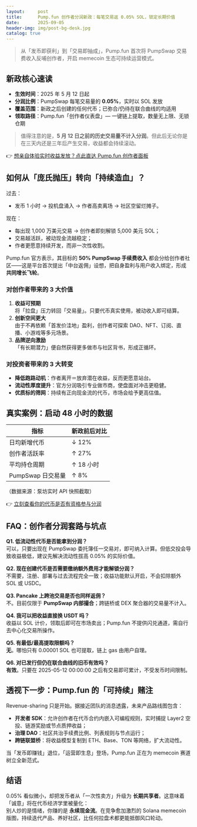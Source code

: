 ```yaml
---
layout:     post
title:      Pump.fun 创作者分润新政：每笔交易返 0.05% SOL，锁定长期价值
date:       2025-09-05
header-img: img/post-bg-desk.jpg
catalog: true
---
```


> 从「发币即获利」到「交易即抽成」，Pump.fun 首次将 PumpSwap 交易费收入反哺创作者，开启 memecoin 生态可持续运营模式。

## 新政核心速读

- **生效时间**：2025 年 5 月 12 日起  
- **分润比例**：PumpSwap 每笔交易量的 **0.05%**，实时以 SOL 发放  
- **覆盖范围**：新政之后创建的任何代币；已弥合/仍待在联合曲线的均适用  
- **领取路径**：Pump.fun「创作者仪表盘」— 一键链上提取，数量无上限、无锁仓期  

> 值得注意的是，**5 月 12 日之前的历史交易量不计入分润**。但此后无论你是在三天内还是三年后产生交易，收益都会持续滚动。

👉 [想亲自体验实时收益发放？点此直达 Pump.fun 创作者面板](https://okxdog.com/)

## 如何从「庞氏抛压」转向「持续造血」？

过去：  
- 发币 1 小时 → 投机盘涌入 → 作者高卖离场 → 社区空留烂摊子。  

现在：  
- 每出现 1,000 万美元交易 → 创作者即刻解锁 5,000 美元 SOL；  
- 交易越活跃，被动现金流越稳定；  
- 作者更愿意持续开发，而非一次性收割。  

Pump.fun 官方表示，其目标的 **50% PumpSwap 手续费收入** 都会分给创作者社区——这是平台首次提出「中台返佣」设想，把自身盈利与用户收入绑定，形成 **共同增长飞轮**。

### 对创作者带来的 3 大价值

1. **收益可预期**  
   将「拉盘」压力转回「交易量」。只要代币真实使用，被动收入即可结算。  
2. **创新空间更大**  
   由于不再依赖「首发价洼地」盈利，创作者可探索 DAO、NFT、订阅、直播、小游戏等多元场景。  
3. **品牌逆向激励**  
   「有长期潜力」便自然获得更多做市与社区背书，形成正循环。

### 对投资者带来的 3 大转变

- **降低跑路动机**：作者离开＝放弃潜在收益，反而更愿意站台。  
- **流动性厚度提升**：官方分润吸引专业做市商，使盘面对冲击更稳健。  
- **优质标的筛网**：持续有正向现金流的代币，市场会给予更高估值。

## 真实案例：启动 48 小时的数据

| 指标            | 新政前后对比 |
|-----------------|--------------|
| 日均新增代币    | ↓ 12%         |
| 创作者活跃率     | ↑ 27%         |
| 平均持仓周期     | ↑ 18 小时     |
| PumpSwap 日交易量 | ↑ 8%          |

（数据来源：泵坊实时 API 快照截取）

👉 [立刻查看你的代币是否有资格参与分润](https://okxdog.com/)

## FAQ：创作者分润套路与坑点

**Q1. 低流动性代币是否能拿到分润？**  
可以，只要出现在 PumpSwap 委托簿任一交易对，即可纳入计算。但低交投会导致收益极低，建议先解决流动性拔高 0.05% 的实际价值。

**Q2. 现在创建代币是否需要缴纳额外费用才能解锁分润？**  
不需要，注册、部署与过去流程完全一致；收益功能默认开启，不会扣除额外 SOL 或 USDC。

**Q3. Pancake 上跨池交易是否也同样返佣？**  
不。目前仅限于 **PumpSwap 内部撮合**；跨链桥或 DEX 聚合器的交易量不计入。

**Q4. 我可以把收益直接换 USDT 吗？**  
收益以 SOL 计价，领取后即可在市场卖出；Pump.fun 不提供闪兑通道，需自行去中心化交易所操作。

**Q5. 有最低/最高提取限额吗？**  
**无**。哪怕只有 0.00001 SOL 也可提取，链上 gas 由用户自理。

**Q6. 对已发行但仍在联合曲线的旧币有效吗？**  
**有效**。只要在 2025-05-12 00:00:00 之后有交易即可累计，不受发币时间限制。

## 透视下一步：Pump.fun 的「可持续」赌注

Revenue-sharing 只是开始。据接近团队的消息透露，未来产品路线图包含：

- **开发者 SDK**：允许创作者在代币合约内嵌入可编程规则，实时捕捉 Layer2 空投、链游奖励或节点质押收益；  
- **治理 DAO**：社区共治手续费比例、列表规则与节点运行；  
- **跨链联盟桥**：将收益模型复制到 ETH、Base、TON 等网络，扩大流动性。

当「发币即赚钱」退位，「运营即生息」登场，Pump.fun 正在为 memecoin 赛道树立全新范式。

## 结语

0.05% 看似微小，却把发币者从「一次性卖方」升级为 **长期共享者**。这意味着「诚意」将在代币经济学里被量化：  
别人炒的是情绪，你赚的是 **永续现金流**。在竞争愈加激烈的 Solana memecoin 版图，持续迭代产品、养好社区，比任何拉盘术都更能抵御风口轮动。